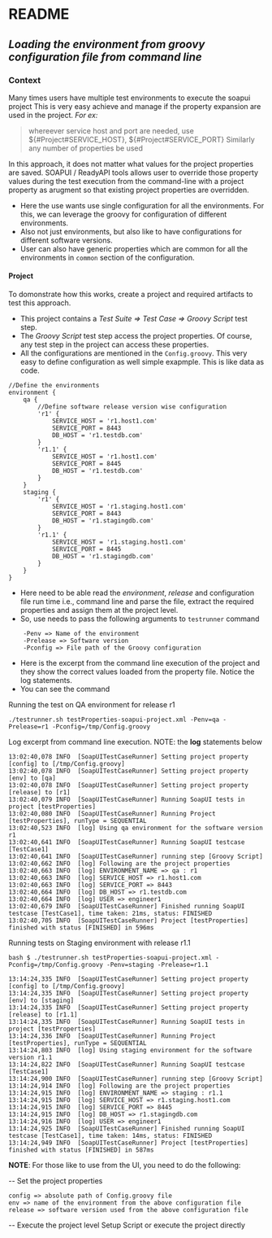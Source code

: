# README
## _Loading the environment from groovy configuration file from command line_

### Context
Many times users have multiple test environments to execute the soapui project
This is very easy achieve and manage if the property expansion are used in the project. 
_For ex:_
>whereever service host and port are needed, use ${#Project#SERVICE_HOST}, ${#Project#SERVICE_PORT}
>Similarly any number of properties be used

In this approach, it does not matter what values for the project properties are saved. SOAPUI / ReadyAPI tools allows user to override those property values during the test execution from the command-line with a project property as arugment so that existing project properties are overridden.
- Here the use wants use single configuration for all the environments. For this, we can leverage the groovy for configuration of different environments. 
- Also not just environments, but also like to have configurations for different software versions.
- User can also have generic properties which are common for all the environments in `common`  section of the configuration.

#### Project
To domonstrate how this works, create a project and required artifacts to test this approach.
- This project contains a _Test Suite => Test Case => Groovy Script_ test step.
- The _Groovy Script_ test step access the project properties. Of course, any test step in the project can access these properties.
- All the configurations are mentioned in the `Config.groovy`. This very easy to define configuration as well simple exapmple. This is like data as code.

```
//Define the environments 
environment {
    qa {
    	//Define software release version wise configuration       
    	'r1' {
    		SERVICE_HOST = 'r1.host1.com'
			SERVICE_PORT = 8443
			DB_HOST = 'r1.testdb.com'
    	}
    	'r1.1' {
    		SERVICE_HOST = 'r1.host1.com'
			SERVICE_PORT = 8445
			DB_HOST = 'r1.testdb.com'
    	}
    }
    staging {
    	'r1' {
    		SERVICE_HOST = 'r1.staging.host1.com'
			SERVICE_PORT = 8443
			DB_HOST = 'r1.stagingdb.com'
    	}
    	'r1.1' {
    		SERVICE_HOST = 'r1.staging.host1.com'
			SERVICE_PORT = 8445
			DB_HOST = 'r1.stagingdb.com'
    	}
    }
}
```
 - Here need to be able read the _environment_, _release_ and configuration file run time i.e., command line and parse the file, extract the required properties and assign them at the project level.
- So, use needs to pass the following arguments to `testrunner` command
```    
    -Penv => Name of the environment
    -Prelease => Software version
    -Pconfig => File path of the Groovy configuration
```
- Here is the excerpt from the command line execution of the project and they show the correct values loaded from the property file. Notice the log statements.
- You can see the command

Running the test on QA environment for release r1
```
./testrunner.sh testProperties-soapui-project.xml -Penv=qa -Prelease=r1 -Pconfig=/tmp/Config.groovy
```
Log excerpt from command line execution.
NOTE: the **log** statements below
```
13:02:40,078 INFO  [SoapUITestCaseRunner] Setting project property [config] to [/tmp/Config.groovy]
13:02:40,078 INFO  [SoapUITestCaseRunner] Setting project property [env] to [qa]
13:02:40,078 INFO  [SoapUITestCaseRunner] Setting project property [release] to [r1]
13:02:40,079 INFO  [SoapUITestCaseRunner] Running SoapUI tests in project [testProperties]
13:02:40,080 INFO  [SoapUITestCaseRunner] Running Project [testProperties], runType = SEQUENTIAL
13:02:40,523 INFO  [log] Using qa environment for the software version r1
13:02:40,641 INFO  [SoapUITestCaseRunner] Running SoapUI testcase [TestCase1]
13:02:40,641 INFO  [SoapUITestCaseRunner] running step [Groovy Script]
13:02:40,662 INFO  [log] Following are the project properties
13:02:40,663 INFO  [log] ENVIRONMENT_NAME => qa : r1
13:02:40,663 INFO  [log] SERVICE_HOST => r1.host1.com
13:02:40,663 INFO  [log] SERVICE_PORT => 8443
13:02:40,664 INFO  [log] DB_HOST => r1.testdb.com
13:02:40,664 INFO  [log] USER => engineer1
13:02:40,679 INFO  [SoapUITestCaseRunner] Finished running SoapUI testcase [TestCase1], time taken: 21ms, status: FINISHED
13:02:40,705 INFO  [SoapUITestCaseRunner] Project [testProperties] finished with status [FINISHED] in 596ms
```

Running tests on Staging environment with release r1.1

```
bash $ ./testrunner.sh testProperties-soapui-project.xml -Pconfig=/tmp/Config.groovy -Penv=staging -Prelease=r1.1

13:14:24,335 INFO  [SoapUITestCaseRunner] Setting project property [config] to [/tmp/Config.groovy]
13:14:24,335 INFO  [SoapUITestCaseRunner] Setting project property [env] to [staging]
13:14:24,335 INFO  [SoapUITestCaseRunner] Setting project property [release] to [r1.1]
13:14:24,335 INFO  [SoapUITestCaseRunner] Running SoapUI tests in project [testProperties]
13:14:24,336 INFO  [SoapUITestCaseRunner] Running Project [testProperties], runType = SEQUENTIAL
13:14:24,803 INFO  [log] Using staging environment for the software version r1.1
13:14:24,822 INFO  [SoapUITestCaseRunner] Running SoapUI testcase [TestCase1]
13:14:24,900 INFO  [SoapUITestCaseRunner] running step [Groovy Script]
13:14:24,914 INFO  [log] Following are the project properties
13:14:24,915 INFO  [log] ENVIRONMENT_NAME => staging : r1.1
13:14:24,915 INFO  [log] SERVICE_HOST => r1.staging.host1.com
13:14:24,915 INFO  [log] SERVICE_PORT => 8445
13:14:24,915 INFO  [log] DB_HOST => r1.stagingdb.com
13:14:24,916 INFO  [log] USER => engineer1
13:14:24,925 INFO  [SoapUITestCaseRunner] Finished running SoapUI testcase [TestCase1], time taken: 14ms, status: FINISHED
13:14:24,949 INFO  [SoapUITestCaseRunner] Project [testProperties] finished with status [FINISHED] in 587ms
```

**NOTE**: For those like to use from the UI, you need to do the following:

-- Set the project properties 
    
    config => absolute path of Config.groovy file
    env => name of the environment from the above configuration file
    release => software version used from the above configuration file

-- Execute the project level Setup Script or execute the project directly
